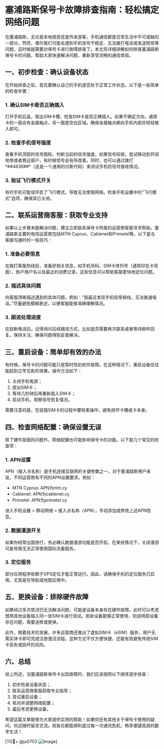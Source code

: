 # 塞浦路斯保号卡故障排查指南：轻松搞定网络问题

在塞浦路斯，无论是本地居民还是外来游客，手机通信都是日常生活中不可或缺的一部分。然而，偶尔我们可能会遇到手机信号不稳定、无法接打电话或发送短信等问题，这时候就需要对保号卡进行故障排查了。本文将详细讲解如何排查塞浦路斯保号卡的问题，帮助大家快速解决问题，重新享受流畅的通信体验。

## 一、初步检查：确认设备状态

在开始排查之前，首先要确认自己的手机是否处于正常工作状态。以下是一些简单的检查步骤：

### 1. 确认SIM卡是否正确插入
打开手机后盖，取出SIM卡槽，检查SIM卡是否正确插入。如果不确定方向，通常卡的一面会有金属触点，另一面是空白区域。确保金属触点朝向手机内部并轻轻推入即可。

### 2. 检查手机信号强度
查看手机顶部的信号图标，判断当前的信号强度。如果信号较弱，尝试移动到开阔地带或者靠近窗户，有时候信号会有所改善。同时，也可以通过拨打*#*#4636#*#*（这是一个通用的诊断代码）来测试手机的信号接收情况。

### 3. 验证飞行模式开关
有时手机可能误开启了飞行模式，导致无法使用网络。检查手机设置中的“飞行模式”选项，确保其已关闭。

## 二、联系运营商客服：获取专业支持

如果以上步骤未能解决问题，建议立即联系保号卡所属的运营商客服寻求帮助。塞浦路斯主要的电信运营商包括MTN Cyprus、Cablenet和Primetel等。以下是与客服沟通时的一些技巧：

### 1. 准备必要信息
在拨打客服热线前，准备好相关信息，如手机号码、SIM卡序列号（通常印在卡背面）、账户用户名以及最近的消费记录。这些信息可以帮助客服更快地定位问题。

### 2. 描述具体问题
向客服清晰描述遇到的具体问题，例如：“我最近发现手机经常掉线，无法拨通电话。”尽量避免模糊表述，以便客服能够准确理解情况。

### 3. 跟进处理进度
在挂断电话后，记得询问后续跟进方式，比如是否需要再次联系或者等待邮件回复。保持关注，确保问题得到妥善解决。

## 三、重启设备：简单却有效的办法

有时候，保号卡的问题可能只是暂时性的软件故障。在这种情况下，重启设备往往能起到立竿见影的效果。操作方法如下：

1. 关闭手机电源；
2. 拔出SIM卡；
3. 等待几秒钟后再重新插入SIM卡；
4. 启动手机，观察信号恢复情况。

需要注意的是，在拔插SIM卡的过程中要轻柔操作，避免损坏卡槽或卡本身。

## 四、检查网络配置：确保设置无误

除了硬件层面的问题外，网络配置也可能影响保号卡的功能。以下是几个常见的检查项：

### 1. APN设置
APN（接入点名称）是手机连接互联网的关键参数之一。对于塞浦路斯用户来说，不同运营商有不同的APN设置要求。例如：
- MTN Cyprus: APN为mtn.cy
- Cablenet: APN为cablenet.cy
- Primetel: APN为primetel.cy

进入手机设置 > 移动网络 > 接入点名称（APN），手动添加或修改上述APN信息。

### 2. 数据漫游开关
如果你经常出国旅行，务必确认数据漫游功能是否开启。在某些情况下，关闭漫游可能导致无法正常使用国际流量服务。

### 3. 定位服务
部分应用程序依赖于GPS定位才能正常运行。因此，请确保手机的定位服务已启用，尤其是在导航或地图应用中。

## 五、更换设备：排除硬件故障

如果经过多次尝试仍无法解决问题，可能是设备本身存在硬件故障。此时可以考虑借用其他设备插入同一张SIM卡进行测试。若新设备能够正常使用，则说明原设备存在问题，需要送修或更换。

此外，随着技术的发展，许多运营商还推出了虚拟SIM卡（eSIM）服务，用户无需实体卡即可完成注册激活流程。这种方式不仅方便快捷，还能有效避免传统SIM卡丢失或损坏的风险。

## 六、总结

综上所述，当塞浦路斯保号卡出现故障时，我们应该按照以下顺序逐步排查：
1. 初步检查设备状态；
2. 联系运营商客服获取专业指导；
3. 尝试重启设备；
4. 核对并调整网络配置；
5. 最后考虑更换设备。

希望这篇文章能够为大家提供实用的帮助！如果你还有其他关于保号卡使用的疑问，欢迎随时留言交流。祝各位都能顺利度过每一次通讯危机，畅享便捷高效的数字生活！

[TG💪+ @jx0703 ![Image](https://github.com/user-attachments/assets/dbca1d08-cadb-493c-b0ec-ad6f7a83f270)]